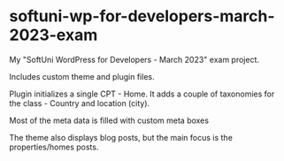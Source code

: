 # softuni-wp-for-developers-march-2023-exam

My "SoftUni WordPress for Developers - March 2023" exam project.

Includes custom theme and plugin files.

Plugin initializes a single CPT - Home.
It adds a couple of taxonomies for the class  - Country and location (city).

Most of the meta data is filled with custom meta boxes

The theme also displays blog posts, but the main focus is the properties/homes posts.